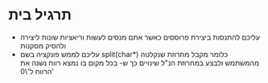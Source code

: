 # תרגיל בית
* עליכם להתנסות ביצירת פרוססים כאשר אתם מנסים לעשות וריאציות שונות ליצירה ולהסיק מסקנות
* עליכם לממש פונקציה בשם split(char*) כלומר מקבל מחרוזת שנקלטה מהמשתמש ולבצע במחרוזת הנ"ל שינויים כך ש- בכל מקום בו נמצא רווח נשנה את הרווח ל'\0' 